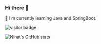 ### Hi there 👋

🌱 I’m currently learning Java and SpringBoot.

![visitor badge](https://visitor-badge.glitch.me/badge?page_id=nihatcancivi.visitor-badge)

![Nihat's GitHub stats](https://github-readme-stats.vercel.app/api?username=nihatcancivi&show_icons=true&theme=tokyonight)


<!--
**nihatcancivi/nihatcancivi** is a ✨ _special_ ✨ repository because its `README.md` (this file) appears on your GitHub profile.

Here are some ideas to get you started:

- 🔭 I’m currently working on ...
-🌱 I’m currently learning IOS development with Swift.
- 👯 I’m looking to collaborate on ...
- 🤔 I’m looking for help with ...
- 💬 Ask me about ...
- 📫 How to reach me: ...
- 😄 Pronouns: ...
- ⚡ Fun fact: ...
-->
